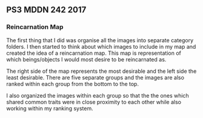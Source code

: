 ## PS3 MDDN 242 2017

### Reincarnation Map

The first thing that I did was organise all the images into separate category folders.  I then started to think about which images to include in my map and created the idea of a reincarnation map.  This map is representation of which beings/objects I would most desire to be reincarnated as.

The right side of the map represents the most desirable and the left side the least desirable.  There are five separate groups and the images are also ranked within each group from the bottom to the top.

I also organized the images within each group so that the the ones which shared common traits were in close proximity to each other while also working within my ranking system.

